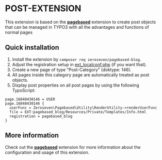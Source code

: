 # POST-EXTENSION

This extension is based on the **[pagebased](../pagebased/README.md)** extension to create post objects that can be managed in TYPO3 with all the advantages and functions of normal pages

## Quick installation

1. Install the extension by `composer req zeroseven/pagebased-blog`.
2. Adjust the registration setup in [ext_localconf.php](ext_localconf.php) (if you want that).
3. Create a new page of type "Post-Category" (doktype: 146).
4. All pages inside this category page are automatically treated as post objects.
5. Display post properties on all post pages by using the following TypoScript:

```typo3_typoscript
page.16848430146 = USER
page.16848430146 {
  userFunc = Zeroseven\Pagebased\Utility\RenderUtility->renderUserFunc
  file = EXT:pagebased_blog/Resources/Private/Templates/Info.html
  registration = pagebased_blog
}
```

## More information

Check out the **[pagebased](../pagebased/README.md)** extension for more information about the configuration and usage of this extension.
